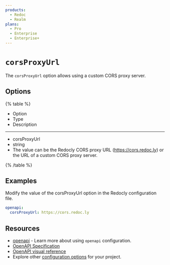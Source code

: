 ```yaml
---
products:
  - Redoc
  - Realm
plans:
  - Pro
  - Enterprise
  - Enterprise+
---
```

# `corsProxyUrl`

The `corsProxyUrl` option allows using a custom CORS proxy server.

## Options

{% table %}

* Option
* Type
* Description

---

* corsProxyUrl
* string
* The value can be the Redocly CORS proxy URL (https://cors.redoc.ly) or the URL of a custom CORS proxy server.


{% /table %}

## Examples

Modify the value of the corsProxyUrl option in the Redocly configuration file.

```yaml {% title="redocly.yaml" %}
openapi:
  corsProxyUrl: https://cors.redoc.ly
```

## Resources

- [openapi](./index.md) - Learn more about using `openapi` configuration.
- [OpenAPI Specification](https://spec.openapis.org/oas/latest.html)
- [OpenAPI visual reference](https://redocly.com/learn/openapi/openapi-visual-reference)
- Explore other [configuration options](../index.md) for your project.
